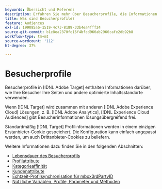 ```yaml
---
keywords: Übersicht und Referenz
description: Erfahren Sie mehr über Besucherprofile, die Informationen darüber enthalten, wie Besucher Ihre Seiten und andere optimierte Inhaltsspeicherorte verwenden.
title: Was sind Besucherprofile?
feature: Audiences
exl-id: 199085a6-1519-4c73-8189-33b4ea4fff24
source-git-commit: b1e8ea2370fc15f4bfcd960ab2960cafe2db92b8
workflow-type: tm+mt
source-wordcount: '112'
ht-degree: 37%

---
```


# Besucherprofile

Besucherprofile in [!DNL Adobe Target] enthalten Informationen darüber, wie Ihre Besucher Ihre Seiten und andere optimierte Inhaltsstandorte verwenden.

Wenn [!DNL Target] wird zusammen mit anderen [!DNL Adobe Experience Cloud] Lösungen, z. B. [!DNL Adobe Analytics], [!DNL Experience Cloud Audiences] gibt Besucherinformationen lösungsübergreifend frei.

Standardmäßig [!DNL Target] Profilinformationen werden in einem einzigen Erstanbieter-Cookie gespeichert. Die Konfiguration kann einfach angepasst werden, um auch Drittanbieter-Cookies zu beliefern.

Weitere Informationen dazu finden Sie in den folgenden Abschnitten:

- [Lebensdauer des Besucherprofils](visitor-profile-lifetime.md)
- [Profilattribute](profile-parameters.md)
- [Kategorieaffinität](category-affinity.md)
- [Kundenattribute](https://developer.adobe.com/target/before-implement/methods-to-get-data-into-target/customer-attributes/)
- [Echtzeit-Profilsynchronisation für mbox3rdPartyID](3rd-party-id.md)
- [Nützliche Variablen, Profile, Parameter und Methoden](variables-profiles-parameters-methods.md)
